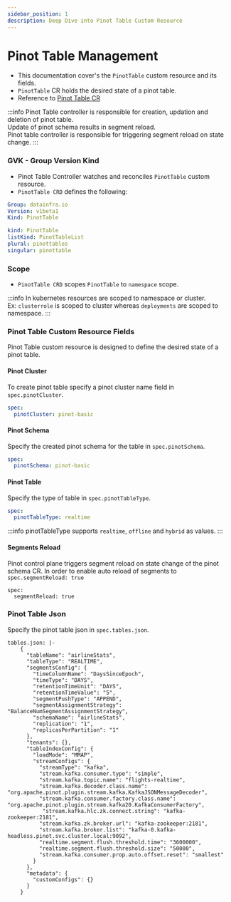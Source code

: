 ```yaml
---
sidebar_position: 1
description: Deep Dive into Pinot Table Custom Resource
---
```


# Pinot Table Management

- This documentation cover's the ```PinotTable``` custom resource and its fields.
- ```PinotTable``` CR holds the desired state of a pinot table.
- Reference to [Pinot Table CR](https://github.com/datainfrahq/pinot-control-plane-k8s/blob/main/examples/00-pinot-kind/pinottable-basic.yaml)

:::info
Pinot Table controller is responsible for creation, updation and
deletion of pinot table.       
Update of pinot schema results in segment reload.     
Pinot table controller is responsible for triggering segment reload on state change.
:::

### GVK - Group Version Kind

- Pinot Table Controller watches and reconciles ```PinotTable``` custom resource. 
- ```PinotTable CRD``` defines the following:

```yaml
Group: datainfra.io
Version: v1beta1
Kind: PinotTable
```

```yaml
kind: PinotTable
listKind: PinotTableList
plural: pinottables
singular: pinottable
```

### Scope

- ```PinotTable CRD``` scopes ```PinotTable``` to ```namespace``` scope.

:::info
In kubernetes resources are scoped to namespace or cluster.         
Ex: ```clusterrole``` is scoped to cluster whereas ```deployments``` are scoped to namespace.
:::

### Pinot Table Custom Resource Fields

Pinot Table custom resource is designed to define the desired state of a pinot table.

#### Pinot Cluster 
To create pinot table specify a pinot cluster name field in ```spec.pinotCluster```.

```yaml
spec:
  pinotCluster: pinot-basic
```

#### Pinot Schema
Specify the created pinot schema for the table in ```spec.pinotSchema```.

```yaml
spec:
  pinotSchema: pinot-basic
```

#### Pinot Table
Specify the type of table in ```spec.pinotTableType```.

```yaml
spec:
  pinotTableType: realtime
```
:::info
pinotTableType supports ```realtime```, ```offline``` and ```hybrid``` as values.
:::

#### Segments Reload
Pinot control plane triggers segment reload on state change of the pinot schema CR.
In order to enable auto reload of segments to ```spec.segmentReload: true```

```
spec:
  segmentReload: true
```

### Pinot Table Json
Specify the pinot table json in ```spec.tables.json```.

```
tables.json: |-
    {
      "tableName": "airlineStats",
      "tableType": "REALTIME",
      "segmentsConfig": {
        "timeColumnName": "DaysSinceEpoch",
        "timeType": "DAYS",
        "retentionTimeUnit": "DAYS",
        "retentionTimeValue": "5",
        "segmentPushType": "APPEND",
        "segmentAssignmentStrategy": "BalanceNumSegmentAssignmentStrategy",
        "schemaName": "airlineStats",
        "replication": "1",
        "replicasPerPartition": "1"
      },
      "tenants": {},
      "tableIndexConfig": {
        "loadMode": "MMAP",
        "streamConfigs": {
          "streamType": "kafka",
          "stream.kafka.consumer.type": "simple",
          "stream.kafka.topic.name": "flights-realtime",
          "stream.kafka.decoder.class.name": "org.apache.pinot.plugin.stream.kafka.KafkaJSONMessageDecoder",
          "stream.kafka.consumer.factory.class.name": "org.apache.pinot.plugin.stream.kafka20.KafkaConsumerFactory",
           "stream.kafka.hlc.zk.connect.string": "kafka-zookeeper:2181",
          "stream.kafka.zk.broker.url": "kafka-zookeeper:2181",
          "stream.kafka.broker.list": "kafka-0.kafka-headless.pinot.svc.cluster.local:9092",
          "realtime.segment.flush.threshold.time": "3600000",
          "realtime.segment.flush.threshold.size": "50000",
          "stream.kafka.consumer.prop.auto.offset.reset": "smallest"
        }
      },
      "metadata": {
        "customConfigs": {}
      }
    }
```
